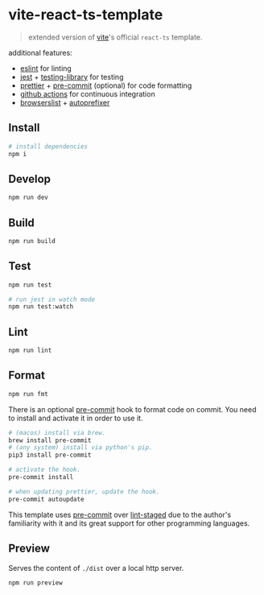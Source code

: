 # vite-react-ts-template

> extended version of [vite](https://vitejs.dev/)'s official `react-ts` template.

additional features:

- [eslint](https://eslint.org/) for linting
- [jest](https://jestjs.io/) + [testing-library](https://testing-library.com/) for testing
- [prettier](https://prettier.io/) + [pre-commit](https://pre-commit.com/) (optional) for code formatting
- [github actions](https://github.com/features/actions) for continuous integration
- [browserslist](https://github.com/browserslist/browserslist) + [autoprefixer](https://github.com/postcss/autoprefixer)

## Install

```sh
# install dependencies
npm i
```

## Develop

```sh
npm run dev
```

## Build

```sh
npm run build
```

## Test

```sh
npm run test

# run jest in watch mode
npm run test:watch
```

## Lint

```sh
npm run lint
```

## Format

```sh
npm run fmt
```

There is an optional [pre-commit](https://pre-commit.com/) hook to format code on commit. You need to install and activate it in order to use it.

```sh
# (macos) install via brew.
brew install pre-commit
# (any system) install via python's pip.
pip3 install pre-commit

# activate the hook.
pre-commit install

# when updating prettier, update the hook.
pre-commit autoupdate
```

This template uses [pre-commit](https://pre-commit.com/) over [lint-staged](https://github.com/okonet/lint-staged) due to the author's familiarity with it and its great support for other programming languages.

## Preview

Serves the content of `./dist` over a local http server.

```sh
npm run preview
```
